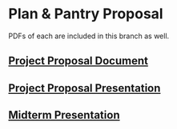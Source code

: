 # Plan & Pantry Proposal

PDFs of each are included in this branch as well.

## [Project Proposal Document](https://docs.google.com/document/d/13MJEFS5ks65qYsdQ6JoFDjLDB35p-npr_MHH3u_Plho)

## [Project Proposal Presentation](https://docs.google.com/presentation/d/1BhHHEqscLXABfsjylZl8HsQDjqxVcVk6I0p1vHdZbuk)

## [Midterm Presentation](https://docs.google.com/presentation/d/1zcxBmRyCnSRIMvyJPgFLHp2qa5qtX-x0YjYL91Bn3H8)
